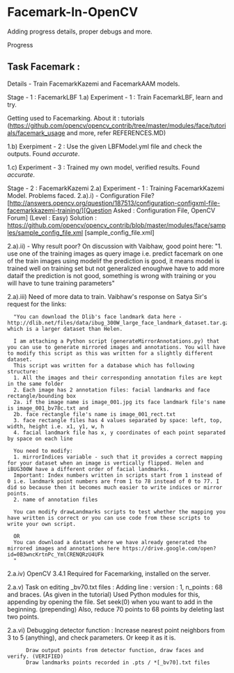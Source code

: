 # Facemark-In-OpenCV

Adding progress details, proper debugs and more.

Progress
## Task Facemark :

Details - Train FacemarkKazemi and FacemarkAAM models.

Stage - 1 : FacemarkLBF
1.a) Experiment - 1 : Train FacemarkLBF, learn and try.

Getting used to Facemarking. About it : tutorials (https://github.com/opencv/opencv_contrib/tree/master/modules/face/tutorials/facemark_usage and more, refer REFERENCES.MD)

1.b) Exerpiment - 2 : Use the given LBFModel.yml file and check the outputs. Found *accurate*. 

1.c) Experiment - 3 : Trained my own model, verified results. Found *accurate*.

Stage - 2 : FacemarkKazemi
2.a) Experiment - 1 : Training FacemarkKazemi Model. Problems faced.
  2.a).i) - Configuration File? [http://answers.opencv.org/question/187513/configuration-configxml-file-facemarkkazemi-training/][Question Asked : Configuration File, OpenCV Forum] (Level : Easy)
            Solution : https://github.com/opencv/opencv_contrib/blob/master/modules/face/samples/sample_config_file.xml [sample_config_file.xml]
  
  2.a).ii) - Why result poor? On discussion with Vaibhaw, good point here:
          "1. use one of the training images as query image i.e. predict facemark on one of the train images using modelif the prediction is good, it means model is trained well on training set but not generalized enoughwe have to add more dataif the prediction is not good, something is wrong with training or you will have to tune training parameters"
    
 2.a).iii) Need of more data to train. Vaibhaw's response on Satya Sir's request for the links:
 
      "You can download the Dlib's face landmark data here - http://dlib.net/files/data/ibug_300W_large_face_landmark_dataset.tar.gz which is a larger dataset than Helen.

      I am attaching a Python script (generateMirrorAnnotations.py) that you can use to generate mirrored images and annotations. You will have to modify this script as this was written for a slightly different dataset.
      This script was written for a database which has following structure:
      1. All the images and their corresponding annotation files are kept in the same folder
      2. Each image has 2 annotation files: facial landmarks and face rectangle/bounding box
      2a. if the image name is image_001.jpg its face landmark file's name is image_001_bv78c.txt and 
      2b. face rectangle file's name is image_001_rect.txt
      3. face rectangle files has 4 values separated by space: left, top, width, height i.e. x1, y1, w, h
      4. facial landmark file has x, y coordinates of each point separated by space on each line

      You need to modify:
      1. mirrorIndices variable - such that it provides a correct mapping for your dataset when an image is vertically flipped. Helen and iBUG300W have a different order of facial landmarks.
      Important: Index numbers written in scripts start from 1 instead of 0 i.e. landmark point numbers are from 1 to 78 instead of 0 to 77. I did so because then it becomes much easier to write indices or mirror points.
      2. name of annotation files

      You can modify drawLandmarks scripts to test whether the mapping you have written is correct or you can use code from these scripts to write your own script.
      
      OR
      You can download a dataset where we have already generated the mirrored images and annotations here https://drive.google.com/open?id=0B3wncKrtnPc_YmlCRENQRzU4UFk
      "
  2.a.iv) OpenCV 3.4.1 Required for Facemarking, installed on the server.
  
  2.a.v)  Task on editing \_bv70.txt files :
          Adding line : version : 1, n_points : 68 and braces. (As given in the tutorial)
          Used Python modules for this, appending by opening the file.
          Set seek(0) when you want to add in the beginning. (prepending)
          Also, reduce 70 points to 68 points by deleting last two points.
  
  2.a.vi) Debugging detector function : Increase nearest point neighbors from 3 to 5 (anything), and check parameters. Or       keep it as it is. 
  
          Draw output points from detector function, draw faces and verify. (VERIFIED)
          Draw landmarks points recorded in .pts / *[_bv70].txt files 

